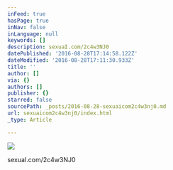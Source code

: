 ```yaml
---
inFeed: true
hasPage: true
inNav: false
inLanguage: null
keywords: []
description: sexuaI.com/2c4w3NJ0
datePublished: '2016-08-28T17:14:58.122Z'
dateModified: '2016-08-28T17:11:30.933Z'
title: ''
author: []
via: {}
authors: []
publisher: {}
starred: false
sourcePath: _posts/2016-08-28-sexuaicom2c4w3nj0.md
url: sexuaicom2c4w3nj0/index.html
_type: Article

---
```

![](https://the-grid-user-content.s3-us-west-2.amazonaws.com/38be0f4c-36ca-49a6-be69-6507a5ab9c99.jpg)

sexuaI.com/2c4w3NJ0